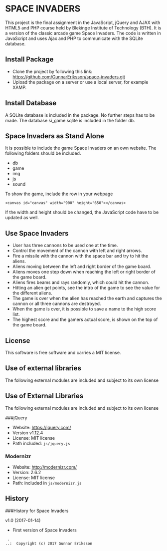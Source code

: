 SPACE INVADERS
==============

This project is the final assignment in the JavaScript, jQuery and AJAX with
HTML5 and PHP course held by Blekinge Institute of Technology (BTH). It is a
version of the classic arcade game Space Invaders.
The code is written in JavaScript and uses Ajax and PHP to communicate with the
SQLite database.


Install Package
---------------
* Clone the project by following this link: https://github.com/GunnarEriksson/space-invaders.git
* Upload the package on a server or use a local server, for example XAMP.


Install Database
----------------
A SQLite database is included in the package. No further steps has to be made.
The database si_game.sqlite is included in the folder db.

Space Invaders as Stand Alone
-----------------------------
It is possible to include the game Space Invaders on an own website. The following
folders should be included.
* db
* game
* img
* js
* sound

To show the game, include the row in your webpage

    <canvas id="canvas" width="900" height="650"></canvas>

If the width and height should be changed, the JavaScript code have to be
updated as well.


Use Space Invaders
------------------
* User has three cannons to be used one at the time.
* Control the movement of the cannon with left and right arrows.
* Fire a missile with the cannon with the space bar and try to hit the aliens.
* Aliens moving between the left and right border of the game board.
* Aliens moves one step down when reaching the left or right border of the game board.
* Aliens fires beams and rays randomly, which could hit the cannon.
* Hitting an alien get points, see the intro of the game to see the value for the different aliens.
* The game is over when the alien has reached the earth and captures the cannon or all three cannons are destroyed.
* When the game is over, it is possible to save a name to the high score list.
* The highest score and the gamers actual score, is shown on the top of the game board.


License
------------------
This software is free software and carries a MIT license.


Use of external libraries
-----------------------------------
The following external modules are included and subject to its own license


Use of External Libraries
-------------------------
The following external modules are included and subject to its own license

###jQuery
* Website: https://jquery.com/
* Version v1.12.4
* License: MIT license
* Path included: `js/jquery.js`


### Modernizr
* Website: http://modernizr.com/
* Version: 2.6.2
* License: MIT license
* Path: included in `js/modernizr.js`


History
-----------------------------------
###History for Space Invaders

v1.0 (2017-01-14)

* First version of Space Invaders



```
 .  
..:  Copyright (c) 2017 Gunnar Eriksson
```
